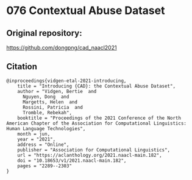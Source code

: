 # 076 Contextual Abuse Dataset

## Original repository:
https://github.com/dongpng/cad_naacl2021

## Citation
```
@inproceedings{vidgen-etal-2021-introducing,
    title = "Introducing {CAD}: the Contextual Abuse Dataset",
    author = "Vidgen, Bertie  and
      Nguyen, Dong  and
      Margetts, Helen  and
      Rossini, Patricia  and
      Tromble, Rebekah",
    booktitle = "Proceedings of the 2021 Conference of the North American Chapter of the Association for Computational Linguistics: Human Language Technologies",
    month = jun,
    year = "2021",
    address = "Online",
    publisher = "Association for Computational Linguistics",
    url = "https://aclanthology.org/2021.naacl-main.182",
    doi = "10.18653/v1/2021.naacl-main.182",
    pages = "2289--2303"
}
```
